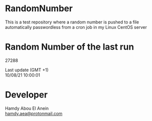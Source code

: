 # RandomNumber    
This is a test repository where a random number is pushed to a file automatically passwordless from a cron job in my Linux CentOS server    
# Random Number of the last run   
27288
      
Last update (GMT +1)    
10/08/21 10:00:01
# Developer    
Hamdy Abou El Anein   
hamdy.aea@protonmail.com

